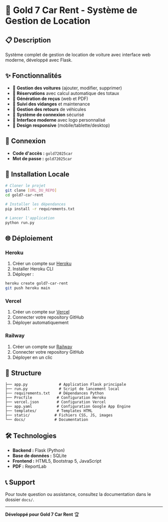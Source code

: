 # 🚗 Gold 7 Car Rent - Système de Gestion de Location

## 📋 Description

Système complet de gestion de location de voiture avec interface web moderne, développé avec Flask.

## ✨ Fonctionnalités

- 🚗 **Gestion des voitures** (ajouter, modifier, supprimer)
- 📅 **Réservations** avec calcul automatique des totaux
- 🧾 **Génération de reçus** (web et PDF)
- 🔧 **Suivi des vidanges** et maintenance
- 🔄 **Gestion des retours** de véhicules
- 🔐 **Système de connexion** sécurisé
- 🎨 **Interface moderne** avec logo personnalisé
- 📱 **Design responsive** (mobile/tablette/desktop)

## 🔑 Connexion

- **Code d'accès :** `gold72025car`
- **Mot de passe :** `gold72025car`

## 🚀 Installation Locale

```bash
# Cloner le projet
git clone [URL_DU_REPO]
cd gold7-car-rent

# Installer les dépendances
pip install -r requirements.txt

# Lancer l'application
python run.py
```

## 🌐 Déploiement

### Heroku
1. Créer un compte sur [Heroku](https://heroku.com)
2. Installer Heroku CLI
3. Déployer :
```bash
heroku create gold7-car-rent
git push heroku main
```

### Vercel
1. Créer un compte sur [Vercel](https://vercel.com)
2. Connecter votre repository GitHub
3. Déployer automatiquement

### Railway
1. Créer un compte sur [Railway](https://railway.app)
2. Connecter votre repository GitHub
3. Déployer en un clic

## 📁 Structure

```
├── app.py              # Application Flask principale
├── run.py              # Script de lancement local
├── requirements.txt    # Dépendances Python
├── Procfile           # Configuration Heroku
├── vercel.json        # Configuration Vercel
├── app.yaml           # Configuration Google App Engine
├── templates/         # Templates HTML
├── static/           # Fichiers CSS, JS, images
└── docs/             # Documentation
```

## 🛠️ Technologies

- **Backend :** Flask (Python)
- **Base de données :** SQLite
- **Frontend :** HTML5, Bootstrap 5, JavaScript
- **PDF :** ReportLab

## 📞 Support

Pour toute question ou assistance, consultez la documentation dans le dossier `docs/`.

---

**Développé pour Gold 7 Car Rent** 🏆

